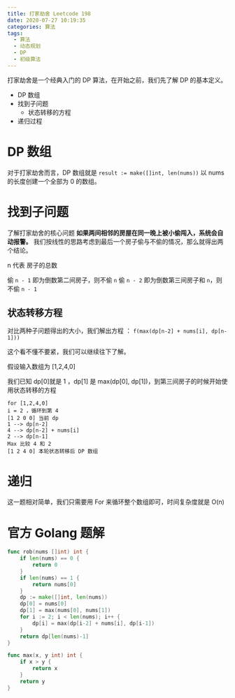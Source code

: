 ```yaml
---
title: 打家劫舍 Leetcode 198
date: 2020-07-27 10:19:35
categories: 算法
tags:
  - 算法
  - 动态规划
  - DP
  - 初级算法
---
```


打家劫舍是一个经典入门的 DP 算法，在开始之前，我们先了解 DP 的基本定义。

- DP 数组
- 找到子问题
  - 状态转移的方程
- 递归过程

<!-- more -->


# DP 数组

对于打家劫舍而言，DP 数组就是 `result := make([]int, len(nums))` 以 nums 的长度创建一个全部为 0 的数组。

# 找到子问题

了解打家劫舍的核心问题 **如果两间相邻的房屋在同一晚上被小偷闯入，系统会自动报警。** 我们按线性的思路考虑到最后一个房子偷与不偷的情况，那么就得出两个结论。

n 代表 房子的总数

偷 `n - 1` 即为倒数第二间房子，则不偷 `n`
偷 `n - 2` 即为倒数第三间房子和 `n`，则不偷 `n - 1`

## 状态转移方程

对比两种子问题得出的大小，我们解出方程 ： `f(max(dp[n-2] + nums[i], dp[n-1]))`

这个看不懂不要紧，我们可以继续往下了解。

假设输入数组为 [1,2,4,0]

我们已知 dp[0]就是 1 ，dp[1] 是 max(dp[0], dp[1])，到第三间房子的时候开始使用状态转移的方程

```
for [1,2,4,0]
i = 2 ，循环到第 4
[1 2 0 0] 当前 dp
1 --> dp[n-2]
4 --> dp[n-2] + nums[i]
2 --> dp[n-1]
Max 比较 4 和 2
[1 2 4 0] 本轮状态转移后 DP 数组

```

# 递归

这一题相对简单，我们只需要用 For 来循环整个数组即可，时间复杂度就是 O(n)

# 官方 Golang 题解

```go
func rob(nums []int) int {
    if len(nums) == 0 {
        return 0
    }
    if len(nums) == 1 {
        return nums[0]
    }
    dp := make([]int, len(nums))
    dp[0] = nums[0]
    dp[1] = max(nums[0], nums[1])
    for i := 2; i < len(nums); i++ {
        dp[i] = max(dp[i-2] + nums[i], dp[i-1])
    }
    return dp[len(nums)-1]
}

func max(x, y int) int {
    if x > y {
        return x
    }
    return y
}

```
